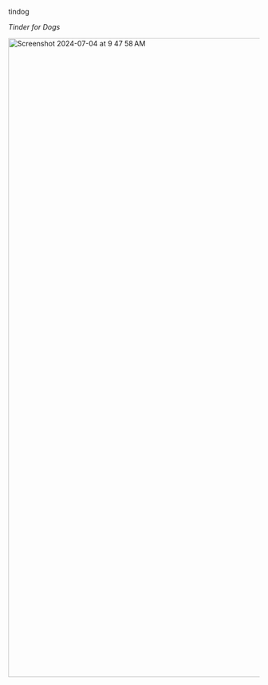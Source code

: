 tindog

_Tinder for Dogs_

<img width="1279" alt="Screenshot 2024-07-04 at 9 47 58 AM" src="https://github.com/Bolt108/TinDog/assets/15867240/8067c6c0-77a7-42c1-aabf-1e74881b03ec">
